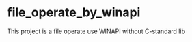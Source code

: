 file_operate_by_winapi
======================

This project is a file operate use WINAPI without C-standard lib
